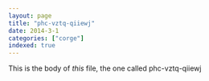 ```yaml
---
layout: page
title: "phc-vztq-qiiewj"
date: 2014-3-1
categories: ["corge"]
indexed: true
---
```

This is the body of _this_ file, the one called phc-vztq-qiiewj
